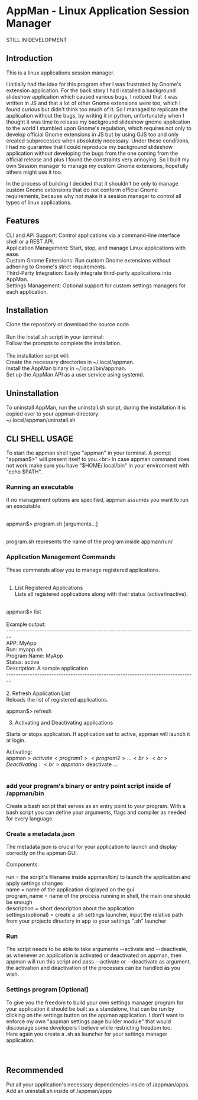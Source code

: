 # AppMan - Linux Application Session Manager

STILL IN DEVELOPMENT

## Introduction

This is a linux applications session manager.

I initially had the idea for this program after I was frustrated by Gnome's extension application. For the back story I had installed a background slideshow application which caused various bugs, I noticed that it was written in JS and that a lot of other Gnome extensions were too, which I found curious but didn't think too much of it. So I managed to replicate the application without the bugs, by writing it in python, unfortunately when I thought it was time to release my background slideshow gnome application to the world I stumbled upon Gnome's regulation, which requires not only to develop official Gnome extensions in JS but by using GJS too and only created subprocesses when absolutely necessary. Under these conditions, I had no guarantee that I could reproduce my background slideshow application without developing the bugs from the one coming from the official release and plus I found the constraints very annoying. So I built my own Session manager to manage my custom Gnome extensions, hopefully others might use it too.

In the process of building I decided that it shouldn't be only to manage custom Gnome extensions that do not conform official Gnome requirements, because why not make it a session manager to control all types of linux applications.

## Features

CLI and API Support: Control applications via a command-line interface shell or a REST API.<br>
Application Management: Start, stop, and manage Linux applications with ease.<br>
Custom Gnome Extensions: Run custom Gnome extensions without adhering to Gnome's strict requirements.<br>
Third-Party Integration: Easily integrate third-party applications into AppMan.<br>
Settings Management: Optional support for custom settings managers for each application.<br>

## Installation

Clone the repository or download the source code.<br>
<br>
Run the install.sh script in your terminal:<br>
Follow the prompts to complete the installation.<br>
<br>
The installation script will:<br>
Create the necessary directories in ~/.local/appman.<br>
Install the AppMan binary in ~/.local/bin/appman.<br>
Set up the AppMan API as a user service using systemd.<br>

## Uninstallation

To uninstall AppMan, run the uninstall.sh script, during the installation it is copied over to your appman directory:<br>
~/.local/appman/uninstall.sh<br>

## CLI SHELL USAGE

To start the appman shell type "appman" in your terminal. A prompt "appman$>" will present itself to you.<br>
In case appman command does not work make sure you have "$HOME/.local/bin" in your environment with "echo $PATH".

### Running an executable

If no management options are specified, appman assumes you want to run an executable.<br><br>

appman$> program.sh [arguments...]<br><br>

program.sh represents the name of the program inside appman/run/<br>

### Application Management Commands

These commands allow you to manage registered applications.<br>
<br>
1. List Registered Applications<br>
Lists all registered applications along with their status (active/inactive).<br>
<br>
appman$> list<br>
<br>
Example output:<br>
--------------------------------------------------------------------------------<br>
APP: MyApp<br>
Run: myapp.sh<br>
Program Name: MyApp<br>
Status: active<br>
Description: A sample application<br>
--------------------------------------------------------------------------------<br>
<br>
2. Refresh Application List<br>
Reloads the list of registered applications.<br>

appman$> refresh<br>

3. Activating and Deactivating applications

Starts or stops application. If application set to active, appman will launch it at login.<br>

Activating:<br>
appman$> activate <program1> <program2> ...<br>
<br>
Deactivating:<br>
appman$> deactivate <program1> <program2> ...<br>
<br>

### add your program's binary or entry point script inside of /appman/bin

Create a bash script that serves as an entry point to your program. With a bash script you can define your arguments, flags and compiler as needed for every language.<br>

### Create a metadata.json

The metadata json is crucial for your application to launch and display correctly on the appman GUI.<br>

Components:<br>
<br>
run = the script's filename inside appman/bin/ to launch the application and apply settings changes<br>
name = name of the application displayed on the gui<br>
program_name = name of the process running in shell, the main one should be enough<br>
description = short description about the application<br>
settings(optional) = create a .sh settings launcher, input the relative path from your projects directory in app to your settings ".sh" launcher<br>

### Run

The script needs to be able to take arguments --activate and --deactivate, as whenever an application is activated or deactivated on appman, then appman will run this script and pass --activate or --deactivate as argument, the activation and deactivation of the processes can be handled as you wish.<br>

### Settings program [Optional]
To give you the freedom to build your own settings manager program for your application it should be built as a standalone, that can be run by clicking on the settings button on the appman application. I don't want to enforce my own "appman settings page builder module" that would discourage some developers I believe while restricting freedom too.<br>
Here again you create a .sh as launcher for your settings manager application.<br>
<!-- If you want to make it match the design of appman look at the "Design Guide" section in this README --><br>

## Recommended
Put all your application's necessary dependencies inside of /appman/apps.
Add an uninstall.sh inside of /appman/apps
